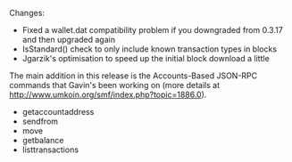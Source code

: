 Changes:
* Fixed a wallet.dat compatibility problem if you downgraded from 0.3.17 and then upgraded again
* IsStandard() check to only include known transaction types in blocks
* Jgarzik's optimisation to speed up the initial block download a little

The main addition in this release is the Accounts-Based JSON-RPC commands that Gavin's been working on (more details at http://www.umkoin.org/smf/index.php?topic=1886.0).  
* getaccountaddress
* sendfrom
* move
* getbalance
* listtransactions
